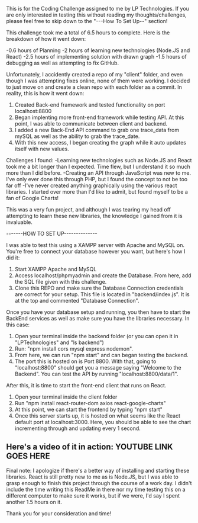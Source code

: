 This is for the Coding Challenge assigned to me by LP Technologies.
If you are only interested in testing this without reading my thoughts/challenges, please feel free to skip down to the "---How To Set Up--" section!

This challenge took me a total of 6.5 hours to complete. Here is the breakdown of how it went down:

-0.6 hours of Planning
-2 hours of learning new technologies (Node.JS and React)
-2.5 hours of implementing solution with drawn graph
-1.5 hours of debugging as well as attempting to fix GitHub.

Unfortunately, I accidently created a repo of my "client" folder, and even though I was attempting fixes online, none of them were working. I decided to just move on and create a clean repo with each folder as a commit. In reality, this is how it went down:
1. Created Back-end framework and tested functionality on port localhost:8800
2. Began implenting more front-end framework while testing API. At this point, I was able to communicate between client and backend.
3. I added a new Back-End API command to grab one trace_data from mySQL as well as the ability to grab the trace_date.
4. With this new access, I began creating the graph while it auto updates itself with new values.

Challenges I found:
-Learning new technologies such as Node.JS and React took me a bit longer than I expected. Time flew, but I understand it so much more than I did before.
-Creating an API through JavaScript was new to me. I've only ever done this through PHP, but I found the concept to not be too far off
-I've never created anything graphically using the various react libraries. I started over more than I'd like to admit, but found myself to be a fan of Google Charts!

This was a very fun project, and although I was tearing my head off attempting to learn these new libraries, the knowledge I gained from it is invaluable. 

-------HOW TO SET UP--------------

I was able to test this using a XAMPP server with Apache and MySQL on. You're free to connect your database however you want, but here's how I did it:
1. Start XAMPP Apache and MySQL
2. Access localhost/phpmyadmin and create the Database. From here, add the SQL file given with this challenge.
3. Clone this REPO and make sure the Database Connection credentials are correct for your setup. This file is located in "backend/index.js". It is at the top and commented "Database Connection".

Once you have your database setup and running, you then have to start the BackEnd services as well as make sure you have the libraries necessary. In this case:
1. Open your terminal inside the backend folder (or you can open it in "LPTechnologies" and "ls backend") 
2. Run: "npm install cors mysql express nodemon".
3. From here, we can run "npm start" and can began testing the backend.
4. The port this is hosted on is Port 8800. With that, going to "localhost:8800" should get you a message saying "Welcome to the Backend". You can test the API by running "localhost:8800/data/1".

After this, it is time to start the front-end client that runs on React.
1. Open your terminal inside the client folder
2. Run "npm install react-router-dom axios react-google-charts"
3. At this point, we can start the frontend by typing "npm start"
4. Once this server starts up, it is hosted on what seems like the React default port at localhost:3000. Here, you should be able to see the chart incrementing through and updating every 1 second.

Here's a video of it in action: YOUTUBE LINK GOES HERE
-----------------------------------------
Final note: I apologize if there's a better way of installing and starting these libraries. React is still pretty new to me as is Node.JS, but I was able to grasp enough to finish this project through the course of a work day. I didn't include the time writing this ReadMe in there nor my time testing this on a different computer to make sure it works, but if we were, I'd say I spent another 1.5 hours on it.

Thank you for your consideration and time!